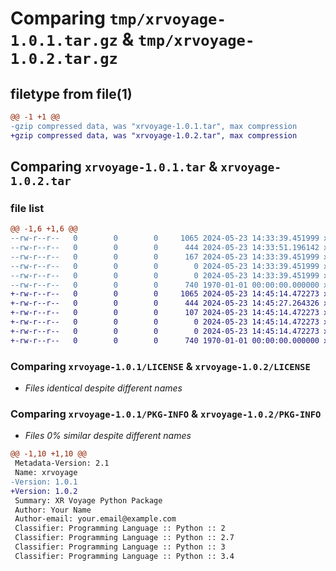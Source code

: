# Comparing `tmp/xrvoyage-1.0.1.tar.gz` & `tmp/xrvoyage-1.0.2.tar.gz`

## filetype from file(1)

```diff
@@ -1 +1 @@
-gzip compressed data, was "xrvoyage-1.0.1.tar", max compression
+gzip compressed data, was "xrvoyage-1.0.2.tar", max compression
```

## Comparing `xrvoyage-1.0.1.tar` & `xrvoyage-1.0.2.tar`

### file list

```diff
@@ -1,6 +1,6 @@
--rw-r--r--   0        0        0     1065 2024-05-23 14:33:39.451999 xrvoyage-1.0.1/LICENSE
--rw-r--r--   0        0        0      444 2024-05-23 14:33:51.196142 xrvoyage-1.0.1/pyproject.toml
--rw-r--r--   0        0        0      167 2024-05-23 14:33:39.451999 xrvoyage-1.0.1/xrvoyage/__init__.py
--rw-r--r--   0        0        0        0 2024-05-23 14:33:39.451999 xrvoyage-1.0.1/xrvoyage/handlers/__init__.py
--rw-r--r--   0        0        0        0 2024-05-23 14:33:39.451999 xrvoyage-1.0.1/xrvoyage/models/__init__.py
--rw-r--r--   0        0        0      740 1970-01-01 00:00:00.000000 xrvoyage-1.0.1/PKG-INFO
+-rw-r--r--   0        0        0     1065 2024-05-23 14:45:14.472273 xrvoyage-1.0.2/LICENSE
+-rw-r--r--   0        0        0      444 2024-05-23 14:45:27.264326 xrvoyage-1.0.2/pyproject.toml
+-rw-r--r--   0        0        0      107 2024-05-23 14:45:14.472273 xrvoyage-1.0.2/xrvoyage/__init__.py
+-rw-r--r--   0        0        0        0 2024-05-23 14:45:14.472273 xrvoyage-1.0.2/xrvoyage/handlers/__init__.py
+-rw-r--r--   0        0        0        0 2024-05-23 14:45:14.472273 xrvoyage-1.0.2/xrvoyage/models/__init__.py
+-rw-r--r--   0        0        0      740 1970-01-01 00:00:00.000000 xrvoyage-1.0.2/PKG-INFO
```

### Comparing `xrvoyage-1.0.1/LICENSE` & `xrvoyage-1.0.2/LICENSE`

 * *Files identical despite different names*

### Comparing `xrvoyage-1.0.1/PKG-INFO` & `xrvoyage-1.0.2/PKG-INFO`

 * *Files 0% similar despite different names*

```diff
@@ -1,10 +1,10 @@
 Metadata-Version: 2.1
 Name: xrvoyage
-Version: 1.0.1
+Version: 1.0.2
 Summary: XR Voyage Python Package
 Author: Your Name
 Author-email: your.email@example.com
 Classifier: Programming Language :: Python :: 2
 Classifier: Programming Language :: Python :: 2.7
 Classifier: Programming Language :: Python :: 3
 Classifier: Programming Language :: Python :: 3.4
```

